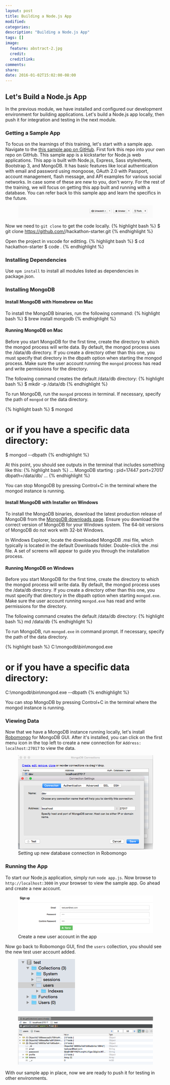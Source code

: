 ```yaml
---
layout: post
title: Building a Node.js App
modified:
categories: 
description: "Building a Node.js App"
tags: []
image:
  feature: abstract-2.jpg
  credit:
  creditlink:
comments:
share:
date: 2016-01-02T15:02:00-08:00
---
```

## Let's Build a Node.js App
In the previous module, we have installed and configured our development environment for building applications. Let's build a Node.js app locally, then push it for integration and testing in the next module. 

### Getting a Sample App
To focus on the learnings of this training, let's start with a sample app. Navigate to the [this sample app on GitHub](https://github.com/CatalystCode/hackathon-starter). First fork this repo into your own repo on GitHub. This sample app is a kickstarter for Node.js web applications. This app is built with Node.js, Express, Sass stylesheets, Bootstrap 3, and MongoDB. It has basic features like local authentication with email and password using mongoose, OAuth 2.0 with Passport, account management, flash message, and API examples for various social networks. In case some of these are new to you, don't worry. For the rest of the training, we will focus on getting this app built and running with a database. You can refer back to this sample app and learn the specifics in the future. 

<figure>
	<img src="../images/fork.gif"/>
</figure>

Now we need to `git clone` to get the code locally.
{% highlight bash %}
$ git clone https://github.com/<your-github-username>/hackathon-starter.git
{% endhighlight %}

Open the project in vscode for editting.
{% highlight bash %}
$ cd hackathon-starter
$ code .
{% endhighlight %}

### Installing Dependencies
Use `npm install` to install all modules listed as dependencies in package.json.

### Installing MongoDB

#### Install MongoDB with Homebrew on Mac
To install the MongoDB binaries, run the following command:
{% highlight bash %}
$ brew install mongodb
{% endhighlight %}

#### Running MongoDB on Mac
Before you start MongoDB for the first time, create the directory to which the mongod process will write data. By default, the mongod process uses the /data/db directory. If you create a directory other than this one, you must specify that directory in the dbpath option when starting the mongod process. Make sure the user account running the `mongod` process has read and write permissions for the directory.

The following command creates the default /data/db directory:
{% highlight bash %}
$ mkdir -p /data/db
{% endhighlight %}

To run MongoDB, run the `mongod` process in terminal. If necessary, specify the path of `mongod` or the data directory.

{% highlight bash %}
$ mongod

# or if you have a specific data directory:
$ mongod --dbpath <path to data directory>
{% endhighlight %}

At this point, you should see outputs in the terminal that includes something like this:
{% highlight bash %}
...
MongoDB starting : pid=17447 port=27017 dbpath=/data/db/
...
{% endhighlight %}

You can stop MongoDB by pressing Control+C in the terminal where the mongod instance is running.

#### Install MongoDB with Installer on Windows
To install the MongoDB binaries, download the latest production release of MongoDB from the [MongoDB downloads page](http://www.mongodb.org/downloads). Ensure you download the correct version of MongoDB for your Windows system. The 64-bit versions of MongoDB do not work with 32-bit Windows.

In Windows Explorer, locate the downloaded MongoDB .msi file, which typically is located in the default Downloads folder. Double-click the .msi file. A set of screens will appear to guide you through the installation process.

#### Running MongoDB on Windows
Before you start MongoDB for the first time, create the directory to which the mongod process will write data. By default, the mongod process uses the /data/db directory. If you create a directory other than this one, you must specify that directory in the dbpath option when starting `mongod.exe`. Make sure the user account running `mongod.exe` has read and write permissions for the directory.

The following command creates the default /data/db directory:
{% highlight bash %}
md /data/db
{% endhighlight %}

To run MongoDB, run `mongod.exe` in command prompt. If necessary, specify the path of the data directory.

{% highlight bash %}
C:\mongodb\bin\mongod.exe

# or if you have a specific data directory:
C:\mongodb\bin\mongod.exe --dbpath <path to data directory>
{% endhighlight %}

You can stop MongoDB by pressing Control+C in the terminal where the mongod instance is running.

### Viewing Data
Now that we have a MongoDB instance running locally, let's install [Robomongo](http://app.robomongo.org/download.html) for MongoDB GUI. After it's installed, you can click on the first menu icon in the top left to create a new connection for `Address: localhost:27017` to view the data.
<figure>
	<img src="../images/newdbconnection.png"/>
	<figcaption>Setting up new database connection in Robomongo</figcaption>
</figure>

### Running the App
To start our Node.js application, simply run `node app.js`. Now browse to `http://localhost:3000` in your browser to view the sample app. Go ahead and create a new account.

<figure>
	<img src="../images/newusersignup.png"/>
	<figcaption>Create a new user account in the app</figcaption>
</figure>

Now go back to Robomongo GUI, find the `users` collection, you should see the new test user account added.

<figure class="half">
	<img src="../images/databasetable.png"/>
</figure>
<figure>
	<img src="../images/userstable.png"/>
</figure>

With our sample app in place, now we are ready to push it for testing in other environments.

